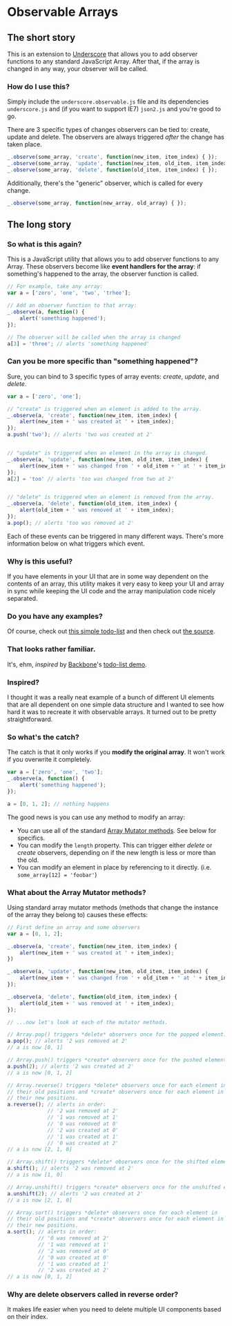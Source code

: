 # Observable Arrays

## The short story

This is an extension to [Underscore](http://documentcloud.github.com/underscore/) that allows you to add observer functions to any standard JavaScript Array. After that, if the array is changed in any way, your observer will be called.

### How do I use this?

Simply include the `underscore.observable.js` file and its dependencies `underscore.js` and (if you want to support IE7) `json2.js` and you're good to go.

There are 3 specific types of changes observers can be tied to: create, update and delete. The observers are always triggered *after* the change has taken place.

```javascript
_.observe(some_array, 'create', function(new_item, item_index) { });
_.observe(some_array, 'update', function(new_item, old_item, item_index) { });
_.observe(some_array, 'delete', function(old_item, item_index) { });
```

Additionally, there's the "generic" observer, which is called for every change.

```javascript
_.observe(some_array, function(new_array, old_array) { });
```

## The long story

### So what is this again?

This is a JavaScript utility that allows you to add observer functions to any Array. These observers become like **event handlers for the array**: if something's happened to the array, the observer function is called.

```javascript
// For example, take any array:
var a = ['zero', 'one', 'two', 'trhee'];

// Add an observer function to that array:
_.observe(a, function() {
    alert('something happened');
});

// The observer will be called when the array is changed
a[3] = 'three'; // alerts 'something happened'
```

### Can you be more specific than "something happened"?

Sure, you can bind to 3 specific types of array events: *create*, *update*, and *delete*.

```javascript
var a = ['zero', 'one'];

// "create" is triggered when an element is added to the array.
_.observe(a, 'create', function(new_item, item_index) {
    alert(new_item + ' was created at ' + item_index);
});
a.push('two'); // alerts 'two was created at 2'


// "update" is triggered when an element in the array is changed.
_.observe(a, 'update', function(new_item, old_item, item_index) {
    alert(new_item + ' was changed from ' + old_item + ' at ' + item_index);
});
a[2] = 'too' // alerts 'too was changed from two at 2'


// "delete" is triggered when an element is removed from the array.
_.observe(a, 'delete', function(old_item, item_index) {
    alert(old_item + ' was removed at ' + item_index);
});
a.pop(); // alerts 'too was removed at 2'
```

Each of these events can be triggered in many different ways. There's more information below on what triggers which event.

### Why is this useful?

If you have elements in your UI that are in some way dependent on the contents of an array, this utility makes it very easy to keep your UI and array in sync while keeping the UI code and the array manipulation code nicely separated.

### Do you have any examples?

Of course, check out [this simple todo-list](http://experiments.mennovanslooten.nl/2011/observable-arrays/todo.html) and then check out [the source](https://github.com/mennovanslooten/Observable-Arrays/blob/master/js/todo.js).

### That looks rather familiar.

It's, ehm, *inspired* by [Backbone](http://backbonejs.org/)'s [todo-list demo](http://backbonejs.org/examples/todos/index.html).  

### Inspired?

I thought it was a really neat example of a bunch of different UI elements that are all dependent on one simple data structure and I wanted to see how hard it was to recreate it with observable arrays. It turned out to be pretty straightforward.

### So what's the catch?

The catch is that it only works if you **modify the original array**. It won't work if you overwrite it completely.

```javascript
var a = ['zero', 'one', 'two'];
_.observe(a, function() {
    alert('something happened');
});

a = [0, 1, 2]; // nothing happens
```

The good news is you can use any method to modify an array:

* You can use all  of the standard [Array Mutator methods](https://developer.mozilla.org/en/JavaScript/Reference/Global_Objects/Array#Mutator_methods). See below for specifics.
* You can modify the `length` property. This can trigger either *delete* or *create* observers, depending on if the new length is less or more than the old.
* You can modify an element in place by referencing to it directly. (i.e. `some_array[12] = 'foobar'`)

### What about the Array Mutator methods?

Using standard array mutator methods (methods that change the instance of the
array they belong to) causes these effects:

```javascript
// First define an array and some observers
var a = [0, 1, 2];

_.observe(a, 'create', function(new_item, item_index) {
    alert(new_item + ' was created at ' + item_index);
})

_.observe(a, 'update', function(new_item, old_item, item_index) {
    alert(new_item + ' was changed from ' + old_item + ' at ' + item_index);
});

_.observe(a, 'delete', function(old_item, item_index) {
    alert(old_item + ' was removed at ' + item_index);
});

// ...now let's look at each of the mutator methods.

// Array.pop() triggers *delete* observers once for the popped element:
a.pop(); // alerts '2 was removed at 2'
// a is now [0, 1]

// Array.push() triggers *create* observers once for the pushed element.
a.push(2); // alerts '2 was created at 2'
// a is now [0, 1, 2]

// Array.reverse() triggers *delete* observers once for each element in
// their old positions and *create* observers once for each element in
// their new positions.
a.reverse(); // alerts in order:
             // '2 was removed at 2'
             // '1 was removed at 1'
             // '0 was removed at 0'
             // '2 was created at 0'
             // '1 was created at 1'
             // '0 was created at 2'
// a is now [2, 1, 0]

// Array.shift() triggers *delete* observers once for the shifted element:
a.shift(); // alerts '2 was removed at 2'
// a is now [1, 0]

// Array.unshift() triggers *create* observers once for the unshifted element.
a.unshift(2); // alerts '2 was created at 2'
// a is now [2, 1, 0]

// Array.sort() triggers *delete* observers once for each element in
// their old positions and *create* observers once for each element in
// their new positions.
a.sort(); // alerts in order:
          // '0 was removed at 2'
          // '1 was removed at 1'
          // '2 was removed at 0'
          // '0 was created at 0'
          // '1 was created at 1'
          // '2 was created at 2'
// a is now [0, 1, 2]
```


### Why are delete observers called in reverse order?

It makes life easier when you need to delete multiple UI components based on their index.

